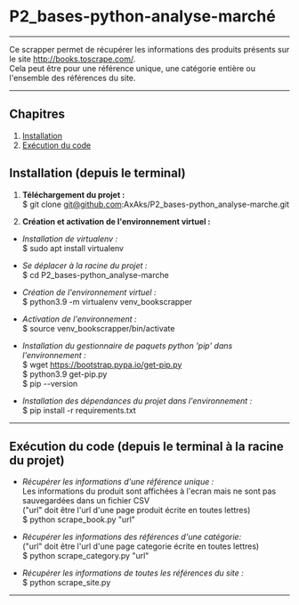 # P2_bases-python-analyse-marché
***
Ce scrapper permet de récupérer les informations des produits présents sur le site http://books.toscrape.com/.  
Cela peut être pour une référence unique, une catégorie entière ou l'ensemble des références du site.
***

## Chapitres 
1. [Installation](#installation)
2. [Exécution du code](#Execution_du_code)

## Installation (depuis le terminal)


1. __Téléchargement du projet :__  
$ git clone git@github.com:AxAks/P2_bases-python_analyse-marche.git

2. __Création et activation de l'environnement virtuel  :__  

- _Installation de virtualenv :_  
$ sudo apt install virtualenv

- _Se déplacer à la racine du projet :_  
$ cd P2_bases-python_analyse-marche

- _Création de l'environnement virtuel :_  
$ python3.9 -m virtualenv venv_bookscrapper

- _Activation de l'environnement :_  
$ source venv_bookscrapper/bin/activate

- _Installation du gestionnaire de paquets python 'pip' dans l'environnement :_  
$ wget https://bootstrap.pypa.io/get-pip.py  
$ python3.9 get-pip.py  
$ pip --version  

- _Installation des dépendances du projet dans l'environnement :_  
$ pip install -r requirements.txt

***
## Exécution du code (depuis le terminal à la racine du projet)

- _Récupérer les informations d'une référence unique :_  
Les informations du produit sont affichées à l'ecran mais ne sont pas sauvegardées dans un fichier CSV  
("url" doit être l'url d'une page produit écrite en toutes lettres)  
$ python scrape_book.py "url"  


- _Récupérer les informations des références d'une catégorie:_  
("url" doit être l'url d'une page categorie écrite en toutes lettres)  
$ python scrape_category.py "url"  

- _Récupérer les informations de toutes les références du site :_  
$ python scrape_site.py
***